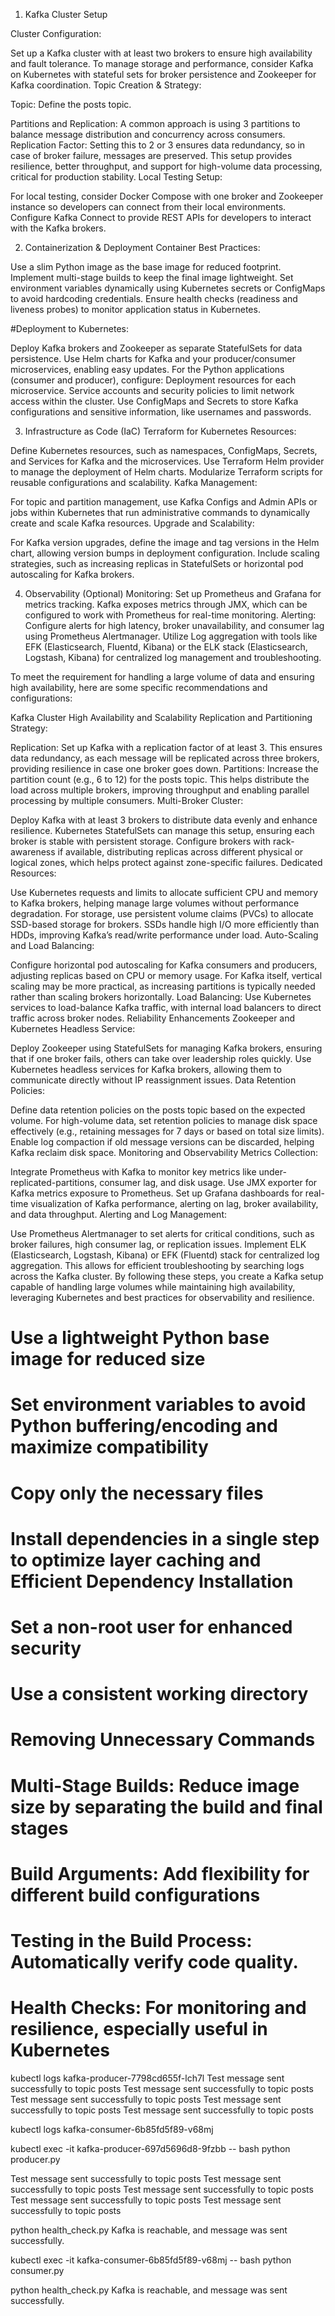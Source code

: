 1. Kafka Cluster Setup

Cluster Configuration:

Set up a Kafka cluster with at least two brokers to ensure high availability and fault tolerance.
To manage storage and performance, consider Kafka on Kubernetes with stateful sets for broker persistence and Zookeeper for Kafka coordination.
Topic Creation & Strategy:

Topic: Define the posts topic.

Partitions and Replication:
A common approach is using 3 partitions to balance message distribution and concurrency across consumers.
Replication Factor: Setting this to 2 or 3 ensures data redundancy, so in case of broker failure, messages are preserved.
This setup provides resilience, better throughput, and support for high-volume data processing, critical for production stability.
Local Testing Setup:

For local testing, consider Docker Compose with one broker and Zookeeper instance so developers can connect from their local environments.
Configure Kafka Connect to provide REST APIs for developers to interact with the Kafka brokers.

2. Containerization & Deployment
Container Best Practices:

Use a slim Python image as the base image for reduced footprint.
Implement multi-stage builds to keep the final image lightweight.
Set environment variables dynamically using Kubernetes secrets or ConfigMaps to avoid hardcoding credentials.
Ensure health checks (readiness and liveness probes) to monitor application status in Kubernetes.

#Deployment to Kubernetes:

Deploy Kafka brokers and Zookeeper as separate StatefulSets for data persistence.
Use Helm charts for Kafka and your producer/consumer microservices, enabling easy updates.
For the Python applications (consumer and producer), configure:
Deployment resources for each microservice.
Service accounts and security policies to limit network access within the cluster.
Use ConfigMaps and Secrets to store Kafka configurations and sensitive information, like usernames and passwords.

3. Infrastructure as Code (IaC)
Terraform for Kubernetes Resources:

Define Kubernetes resources, such as namespaces, ConfigMaps, Secrets, and Services for Kafka and the microservices.
Use Terraform Helm provider to manage the deployment of Helm charts.
Modularize Terraform scripts for reusable configurations and scalability.
Kafka Management:

For topic and partition management, use Kafka Configs and Admin APIs or jobs within Kubernetes that run administrative commands to dynamically create and scale Kafka resources.
Upgrade and Scalability:

For Kafka version upgrades, define the image and tag versions in the Helm chart, allowing version bumps in deployment configuration.
Include scaling strategies, such as increasing replicas in StatefulSets or horizontal pod autoscaling for Kafka brokers.

4. Observability (Optional)
Monitoring:
Set up Prometheus and Grafana for metrics tracking. Kafka exposes metrics through JMX, which can be configured to work with Prometheus for real-time monitoring.
Alerting:
Configure alerts for high latency, broker unavailability, and consumer lag using Prometheus Alertmanager.
Utilize Log aggregation with tools like EFK (Elasticsearch, Fluentd, Kibana) or the ELK stack (Elasticsearch, Logstash, Kibana) for centralized log management and troubleshooting.




To meet the requirement for handling a large volume of data and ensuring high availability, here are some specific recommendations and configurations:

Kafka Cluster High Availability and Scalability
Replication and Partitioning Strategy:

Replication: Set up Kafka with a replication factor of at least 3. This ensures data redundancy, as each message will be replicated across three brokers, providing resilience in case one broker goes down.
Partitions: Increase the partition count (e.g., 6 to 12) for the posts topic. This helps distribute the load across multiple brokers, improving throughput and enabling parallel processing by multiple consumers.
Multi-Broker Cluster:

Deploy Kafka with at least 3 brokers to distribute data evenly and enhance resilience. Kubernetes StatefulSets can manage this setup, ensuring each broker is stable with persistent storage.
Configure brokers with rack-awareness if available, distributing replicas across different physical or logical zones, which helps protect against zone-specific failures.
Dedicated Resources:

Use Kubernetes requests and limits to allocate sufficient CPU and memory to Kafka brokers, helping manage large volumes without performance degradation.
For storage, use persistent volume claims (PVCs) to allocate SSD-based storage for brokers. SSDs handle high I/O more efficiently than HDDs, improving Kafka’s read/write performance under load.
Auto-Scaling and Load Balancing:

Configure horizontal pod autoscaling for Kafka consumers and producers, adjusting replicas based on CPU or memory usage. For Kafka itself, vertical scaling may be more practical, as increasing partitions is typically needed rather than scaling brokers horizontally.
Load Balancing: Use Kubernetes services to load-balance Kafka traffic, with internal load balancers to direct traffic across broker nodes.
Reliability Enhancements
Zookeeper and Kubernetes Headless Service:

Deploy Zookeeper using StatefulSets for managing Kafka brokers, ensuring that if one broker fails, others can take over leadership roles quickly.
Use Kubernetes headless services for Kafka brokers, allowing them to communicate directly without IP reassignment issues.
Data Retention Policies:

Define data retention policies on the posts topic based on the expected volume. For high-volume data, set retention policies to manage disk space effectively (e.g., retaining messages for 7 days or based on total size limits).
Enable log compaction if old message versions can be discarded, helping Kafka reclaim disk space.
Monitoring and Observability
Metrics Collection:

Integrate Prometheus with Kafka to monitor key metrics like under-replicated-partitions, consumer lag, and disk usage. Use JMX exporter for Kafka metrics exposure to Prometheus.
Set up Grafana dashboards for real-time visualization of Kafka performance, alerting on lag, broker availability, and data throughput.
Alerting and Log Management:

Use Prometheus Alertmanager to set alerts for critical conditions, such as broker failures, high consumer lag, or replication issues.
Implement ELK (Elasticsearch, Logstash, Kibana) or EFK (Fluentd) stack for centralized log aggregation. This allows for efficient troubleshooting by searching logs across the Kafka cluster.
By following these steps, you create a Kafka setup capable of handling large volumes while maintaining high availability, leveraging Kubernetes and best practices for observability and resilience.







# Use a lightweight Python base image for reduced size
# Set environment variables to avoid Python buffering/encoding and maximize compatibility
# Copy only the necessary files
# Install dependencies in a single step to optimize layer caching and Efficient Dependency Installation
# Set a non-root user for enhanced security
# Use a consistent working directory
# Removing Unnecessary Commands

# Multi-Stage Builds: Reduce image size by separating the build and final stages
# Build Arguments: Add flexibility for different build configurations
# Testing in the Build Process: Automatically verify code quality.
# Health Checks: For monitoring and resilience, especially useful in Kubernetes





kubectl logs kafka-producer-7798cd655f-lch7l
Test message sent successfully to topic posts
Test message sent successfully to topic posts
Test message sent successfully to topic posts
Test message sent successfully to topic posts
Test message sent successfully to topic posts


kubectl logs kafka-consumer-6b85fd5f89-v68mj


kubectl exec -it kafka-producer-697d5696d8-9fzbb --  bash
python producer.py 

Test message sent successfully to topic posts
Test message sent successfully to topic posts
Test message sent successfully to topic posts
Test message sent successfully to topic posts
Test message sent successfully to topic posts

python health_check.py 
Kafka is reachable, and message was sent successfully.


kubectl exec -it kafka-consumer-6b85fd5f89-v68mj  --  bash
python consumer.py 

python health_check.py 
Kafka is reachable, and message was sent successfully.
